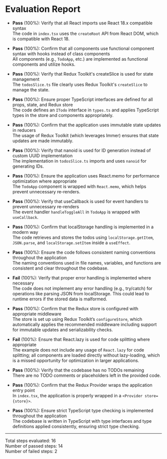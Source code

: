 # Evaluation Report

- **Pass** (100%): Verify that all React imports use React 18.x compatible syntax  
  The code in `index.tsx` uses the `createRoot` API from React DOM, which is compatible with React 18.

- **Pass** (100%): Confirm that all components use functional component syntax with hooks instead of class components  
  All components (e.g., `TodoApp`, etc.) are implemented as functional components and utilize hooks.

- **Pass** (100%): Verify that Redux Toolkit's createSlice is used for state management  
  The `todosSlice.ts` file clearly uses Redux Toolkit's `createSlice` to manage the state.

- **Pass** (100%): Ensure proper TypeScript interfaces are defined for all props, state, and Redux store  
  The code defines an `ITodo` interface in `types.ts` and applies TypeScript types in the store and components appropriately.

- **Pass** (100%): Confirm that the application uses immutable state updates in reducers  
  The usage of Redux Toolkit (which leverages Immer) ensures that state updates are made immutably.

- **Pass** (100%): Verify that nanoid is used for ID generation instead of custom UUID implementation  
  The implementation in `todosSlice.ts` imports and uses `nanoid` for generating IDs.

- **Pass** (100%): Ensure the application uses React.memo for performance optimization where appropriate  
  The `TodoApp` component is wrapped with `React.memo`, which helps prevent unnecessary re-renders.

- **Pass** (100%): Verify that useCallback is used for event handlers to prevent unnecessary re-renders  
  The event handler `handleToggleAll` in `TodoApp` is wrapped with `useCallback`.

- **Pass** (100%): Confirm that localStorage handling is implemented in a modern way  
  The code retrieves and stores the todos using `localStorage.getItem`, `JSON.parse`, and `localStorage.setItem` inside a `useEffect`.

- **Pass** (100%): Ensure the code follows consistent naming conventions throughout the application  
  The naming conventions used in file names, variables, and functions are consistent and clear throughout the codebase.

- **Fail** (100%): Verify that proper error handling is implemented where necessary  
  The code does not implement any error handling (e.g., try/catch) for operations like parsing JSON from localStorage. This could lead to runtime errors if the stored data is malformed.

- **Pass** (100%): Confirm that the Redux store is configured with appropriate middleware  
  The store is set up using Redux Toolkit’s `configureStore`, which automatically applies the recommended middleware including support for immutable updates and serializability checks.

- **Fail** (100%): Ensure that React.lazy is used for code splitting where appropriate  
  The example does not include any usage of `React.lazy` for code splitting; all components are loaded directly without lazy-loading, which is a missed opportunity for optimization in larger applications.

- **Pass** (100%): Verify that the codebase has no TODOs remaining  
  There are no TODO comments or placeholders left in the provided code.

- **Pass** (100%): Confirm that the Redux Provider wraps the application entry point  
  In `index.tsx`, the application is properly wrapped in a `<Provider store={store}>`.

- **Pass** (100%): Ensure strict TypeScript type checking is implemented throughout the application  
  The codebase is written in TypeScript with type interfaces and type definitions applied consistently, ensuring strict type checking.

---

Total steps evaluated: 16  
Number of passed steps: 14  
Number of failed steps: 2